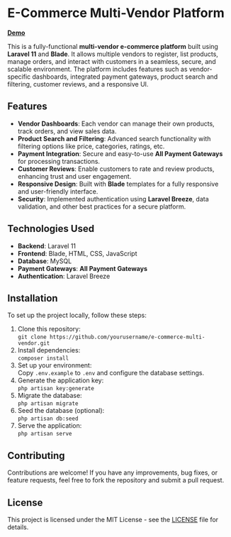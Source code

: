 # E-Commerce Multi-Vendor Platform

**[Demo](http:/store.kompassumzug.ch)** 

This is a fully-functional **multi-vendor e-commerce platform** built using **Laravel 11** and **Blade**. It allows multiple vendors to register, list products, manage orders, and interact with customers in a seamless, secure, and scalable environment. The platform includes features such as vendor-specific dashboards, integrated payment gateways, product search and filtering, customer reviews, and a responsive UI.

## Features
- **Vendor Dashboards**: Each vendor can manage their own products, track orders, and view sales data.
- **Product Search and Filtering**: Advanced search functionality with filtering options like price, categories, ratings, etc.
- **Payment Integration**: Secure and easy-to-use **All Payment Gateways** for processing transactions.
- **Customer Reviews**: Enable customers to rate and review products, enhancing trust and user engagement.
- **Responsive Design**: Built with **Blade** templates for a fully responsive and user-friendly interface.
- **Security**: Implemented authentication using **Laravel Breeze**, data validation, and other best practices for a secure platform.

## Technologies Used
- **Backend**: Laravel 11
- **Frontend**: Blade, HTML, CSS, JavaScript
- **Database**: MySQL
- **Payment Gateways**: **All Payment Gateways**
- **Authentication**: Laravel Breeze

## Installation
To set up the project locally, follow these steps:
1. Clone this repository:  
   `git clone https://github.com/yourusername/e-commerce-multi-vendor.git`
2. Install dependencies:  
   `composer install`
3. Set up your environment:  
   Copy `.env.example` to `.env` and configure the database settings.
4. Generate the application key:  
   `php artisan key:generate`
5. Migrate the database:  
   `php artisan migrate`
6. Seed the database (optional):  
   `php artisan db:seed`
7. Serve the application:  
   `php artisan serve`

## Contributing
Contributions are welcome! If you have any improvements, bug fixes, or feature requests, feel free to fork the repository and submit a pull request.

## License
This project is licensed under the MIT License - see the [LICENSE](LICENSE) file for details.
